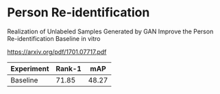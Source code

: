 # Person Re-identification
Realization of Unlabeled Samples Generated by GAN Improve the Person Re-identification Baseline in vitro

https://arxiv.org/pdf/1701.07717.pdf

| Experiment    | Rank-1        | mAP           |
| ------------- | ------------- | ------------- |
| Baseline      | 71.85         | 48.27         |
